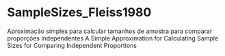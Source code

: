 # SampleSizes_Fleiss1980
Aproximação simples para calcular tamanhos de amostra para comparar proporções independentes
A Simple Approximation for Calculating Sample Sizes for Comparing Independent Proportions
